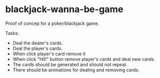 # blackjack-wanna-be-game

Proof of concep for a poker/blackjack game.

Tasks:

* Deal the dealer's cards.
* Deal the player's cards.
* When click player's card remove it
* When click "Hit!" button remove player's cards and deal new cards.
* The cards should be generated and should not repeat.
* There should be animations for dealing and removing cards.